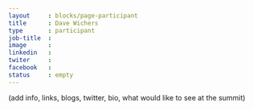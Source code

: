 ```yaml
---
layout     : blocks/page-participant
title      : Dave Wichers
type       : participant
job-title  :
image      :
linkedin   :
twiter     :
facebook   :
status     : empty
---
```


(add info, links, blogs, twitter, bio, what would like to see at the summit)
